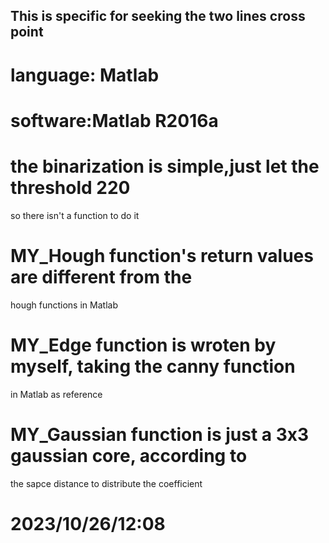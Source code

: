 ## This is specific for seeking the two lines cross point

#  language: Matlab
#  software:Matlab R2016a

#  the binarization is simple,just let the threshold 220
   so there isn't a function to do it
#  MY_Hough function's return values are different from the 
   hough functions in Matlab
#  MY_Edge function is wroten by myself, taking the canny function
   in Matlab as reference
#  MY_Gaussian function is just a 3x3 gaussian core, according to 
   the sapce distance to distribute the coefficient


#  2023/10/26/12:08